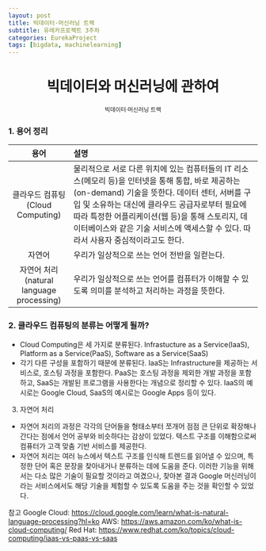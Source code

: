 ```yaml
---
layout: post
title: 빅데이터·머신러닝 트랙
subtitle: 유레카프로젝트 3주차
categories: EurekaProject
tags: [bigdata, machinelearning]
---
```


<div align=center>
    <h1>빅데이터와 머신러닝에 관하여</h1>
</div>

<div align=center>
    <sub>빅데이터·머신러닝 트랙</sub>
</div>

### 1. 용어 정리

|용어|설명|
|:----:|:----------------|
|클라우드 컴퓨팅<br>(Cloud Computing)|물리적으로 서로 다른 위치에 있는 컴퓨터들의 IT 리소스(메모리 등)을 인터넷을 통해 통합, 바로 제공하는(on-demand) 기술을 뜻한다. 데이터 센터, 서버를 구입 및 소유하는 대신에 클라우드 공급자로부터 필요에 따라 특정한 어플리케이션(웹 등)을 통해 스토리지, 데이터베이스와 같은 기술 서비스에 액세스할 수 있다. 따라서 사용자 중심적이라고도 한다.|
|자연어|우리가 일상적으로 쓰는 언어 전반을 일컫는다.|
|자연어 처리<br>(natural language processing)|우리가 일상적으로 쓰는 언어를 컴퓨터가 이해할 수 있도록 의미를 분석하고 처리하는 과정을 뜻한다.|



### 2. 클라우드 컴퓨팅의 분류는 어떻게 될까?
- Cloud Computing은 세 가지로 분류된다.
Infrastucture as a Service(IaaS), Platform as a Service(PaaS), Software as a Service(SaaS)
- 각기 다른 구성을 포함하기 때문에 분류된다. IaaS는 Infrastructure을
제공하는 서비스로, 호스팅 과정을 포함한다. PaaS는 호스팅 과정을 제외한
개발 과정을 포함하고, SaaS는 개발된 프로그램을 사용한다는 개념으로
정리할 수 있다. IaaS의 예시로는 Google Cloud, SaaS의 예시로는 Google
Apps 등이 있다.
3. 자연어 처리
- 자연어 처리의 과정은 각각의 단어들을 형태소부터 쪼개어 점점 큰 단위로
확장해나간다는 점에서 언어 공부와 비슷하다는 감상이 있었다. 텍스트
구조를 이해함으로써 컴퓨터가 고객 맞춤 기반 서비스를 제공한다.
- 자연어 처리는 여러 뉴스에서 텍스트 구조를 인식해 트렌드를 읽어낼 수
있으며, 특정한 단어 혹은 문장을 찾아내거나 분류하는 데에 도움을 준다.
이러한 기능을 위해서는 다소 많은 기술이 필요할 것이라고 여겼으나,
찾아본 결과 Google 머신러닝이라는 서비스에서도 해당 기술을 체험할 수
있도록 도움을 주는 것을 확인할 수 있었다.

참고
Google Cloud: https://cloud.google.com/learn/what-is-natural-language-processing?hl=ko
AWS: https://aws.amazon.com/ko/what-is-cloud-computing/
Red Hat: https://www.redhat.com/ko/topics/cloud-computing/iaas-vs-paas-vs-saas